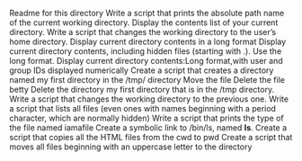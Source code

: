 Readme for this directory
Write a script that prints the absolute path name of the current working directory.
Display the contents list of your current directory.
Write a script that changes the working directory to the user’s home directory.
Display current directory contents in a long format
Display current directory contents, including hidden files (starting with .). Use the long format.
Display current directory contents:Long format,with user and group IDs displayed numerically
Create a script that creates a directory named my first directory in the /tmp/ directory
Move the file
Delete the file betty
Delete the directory my first directory that is in the /tmp directory.
Write a script that changes the working directory to the previous one.
Write a script that lists all files (even ones with names beginning with a period character, which are normally hidden)
Write a script that prints the type of the file named iamafile
Create a symbolic link to /bin/ls, named __ls__.
Create a script that copies all the HTML files from the cwd to pwd
Create a script that moves all files beginning with an uppercase letter to the directory

